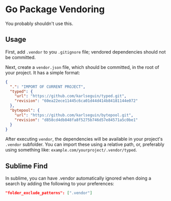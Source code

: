 # Go Package Vendoring

You probably shouldn't use this.

## Usage
First, add `.vendor` to you `.gitignore` file; vendored dependencies should not be committed.

Next, create a `vendor.json` file, which should be committed, in the root of your project. It has a simple format:

```json
{
  ".": "IMPORT OF CURRENT PROJECT",
  "typed": {
    "url": "https://github.com/karlseguin/typed.git",
    "revision": "60ea22ece11445c6ca01d44d414b84181144e072"
  },
  "bytepool": {
    "url": "https://github.com/karlseguin/bytepool.git",
    "revision": "d858cd4db848fa8f5275b746d57e84571a5c0be1"
  }
}
```

After executing `vendor`, the dependencies will be available in your project's `.vendor` subfolder. You can import these using a relative path, or, preferably using something like: `example.com/yourproject/.vendor/typed`.

## Sublime Find
In sublime, you can have .vendor automatically ignored when doing a search by adding the following to your preferences:

```json
"folder_exclude_patterns": [".vendor"]
```
